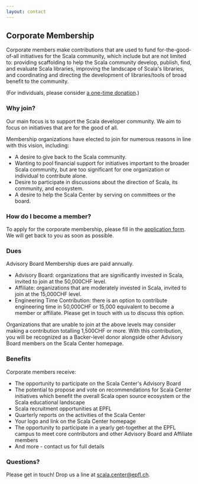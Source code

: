 ```yaml
---
layout: contact
---
```


## Corporate Membership

Corporate members make contributions that are used to fund for-the-good-of-all
initiatives for the Scala community, which include but are not limited to:
providing scaffolding to help the Scala community develop, publish, find, and
evaluate Scala libraries, improving the landscape of Scala's libraries, and
coordinating and directing the development of libraries/tools of broad benefit
to the community.

(For individuals, please consider [a one-time donation](./donate.html).)

### Why join?

Our main focus is to support the Scala developer community. We aim to focus on
initiatives that are for the good of all.

Membership organizations have elected to join for numerous reasons in line with
this vision, including:

- A desire to give back to the Scala community.
- Wanting to pool financial support for initiatives important to the broader Scala community, but are too significant for one organization or individual to contribute alone.
- Desire to participate in discussions about the direction of Scala, its community, and ecosystem.
- A desire to help the Scala Center by serving on committees or the board.

### How do I become a member?

To apply for the corporate membership, please fill in the [application form](https://airtable.com/appu0c7lWteTaOonJ/shrMKPncLDdVK5cyW). We will get back to you as soon as possible.

### Dues

Advisory Board Membership dues are paid annually.

- Advisory Board: organizations that are significantly invested in Scala, invited to join at the 50,000CHF level.
- Affiliate: organizations that are moderately invested in Scala, invited to join at the 15,000CHF level.
- Engineering Time Contribution: there is an option to contribute engineering time in 50,000CHF or 15,000 equivalent to become a member or affiliate. Please get in touch with us to discuss this option.

Organizations that are unable to join at the above levels may consider making a
contribution totalling 1,500CHF or more. With this contribution, you will be
recognized as a Backer-level donor alongside other Advisory Board members on the Scala Center homepage.

### Benefits

Corporate members receive:

- The opportunity to participate on the Scala Center's Advisory Board
- The potential to propose and vote on recommendations for Scala Center initiatives which benefit the overall Scala open source ecosystem or the Scala educational landscape
- Scala recruitment opportunities at EPFL
- Quarterly reports on the activities of the Scala Center
- Your logo and link on the Scala Center homepage
- The opportunity to participate in a yearly get-together at the EPFL campus to meet core contributors and other Advisory Board and Affiliate members
- And more - contact us for full details

### Questions?

Please get in touch! Drop us a line at [scala.center@epfl.ch](mailto:scala.center@epfl.ch).
